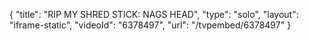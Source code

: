 {
    "title": "RIP MY SHRED STICK: NAGS HEAD",
    "type": "solo",
    "layout": "iframe-static",
    "videoId": "6378497",
    "url": "\/tvpembed\/6378497"
}